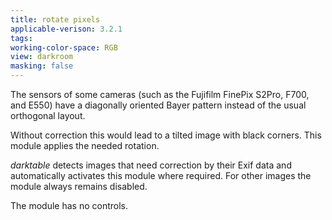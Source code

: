 ```yaml
---
title: rotate pixels
applicable-verison: 3.2.1
tags: 
working-color-space: RGB 
view: darkroom
masking: false
---
```


The sensors of some cameras (such as the Fujifilm FinePix S2Pro, F700, and E550) have a diagonally oriented Bayer pattern instead of the usual orthogonal layout.

Without correction this would lead to a tilted image with black corners. This module applies the needed rotation.

_darktable_ detects images that need correction by their Exif data and automatically activates this module where required. For other images the module always remains disabled.

The module has no controls.